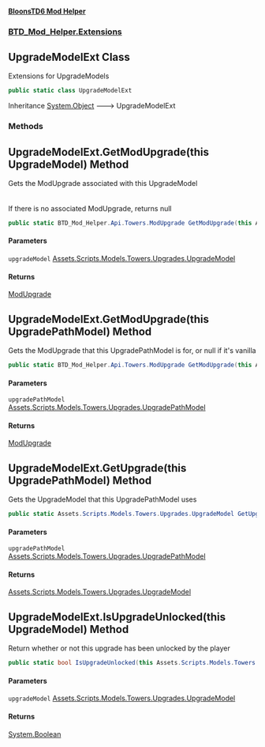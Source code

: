 #### [BloonsTD6 Mod Helper](README.md 'README')
### [BTD_Mod_Helper.Extensions](README.md#BTD_Mod_Helper.Extensions 'BTD_Mod_Helper.Extensions')

## UpgradeModelExt Class

Extensions for UpgradeModels

```csharp
public static class UpgradeModelExt
```

Inheritance [System.Object](https://docs.microsoft.com/en-us/dotnet/api/System.Object 'System.Object') &#129106; UpgradeModelExt
### Methods

<a name='BTD_Mod_Helper.Extensions.UpgradeModelExt.GetModUpgrade(thisAssets.Scripts.Models.Towers.Upgrades.UpgradeModel)'></a>

## UpgradeModelExt.GetModUpgrade(this UpgradeModel) Method

Gets the ModUpgrade associated with this UpgradeModel  
<br/>  
If there is no associated ModUpgrade, returns null

```csharp
public static BTD_Mod_Helper.Api.Towers.ModUpgrade GetModUpgrade(this Assets.Scripts.Models.Towers.Upgrades.UpgradeModel upgradeModel);
```
#### Parameters

<a name='BTD_Mod_Helper.Extensions.UpgradeModelExt.GetModUpgrade(thisAssets.Scripts.Models.Towers.Upgrades.UpgradeModel).upgradeModel'></a>

`upgradeModel` [Assets.Scripts.Models.Towers.Upgrades.UpgradeModel](https://docs.microsoft.com/en-us/dotnet/api/Assets.Scripts.Models.Towers.Upgrades.UpgradeModel 'Assets.Scripts.Models.Towers.Upgrades.UpgradeModel')

#### Returns
[ModUpgrade](BTD_Mod_Helper.Api.Towers.ModUpgrade.md 'BTD_Mod_Helper.Api.Towers.ModUpgrade')

<a name='BTD_Mod_Helper.Extensions.UpgradeModelExt.GetModUpgrade(thisAssets.Scripts.Models.Towers.Upgrades.UpgradePathModel)'></a>

## UpgradeModelExt.GetModUpgrade(this UpgradePathModel) Method

Gets the ModUpgrade that this UpgradePathModel is for, or null if it's vanilla

```csharp
public static BTD_Mod_Helper.Api.Towers.ModUpgrade GetModUpgrade(this Assets.Scripts.Models.Towers.Upgrades.UpgradePathModel upgradePathModel);
```
#### Parameters

<a name='BTD_Mod_Helper.Extensions.UpgradeModelExt.GetModUpgrade(thisAssets.Scripts.Models.Towers.Upgrades.UpgradePathModel).upgradePathModel'></a>

`upgradePathModel` [Assets.Scripts.Models.Towers.Upgrades.UpgradePathModel](https://docs.microsoft.com/en-us/dotnet/api/Assets.Scripts.Models.Towers.Upgrades.UpgradePathModel 'Assets.Scripts.Models.Towers.Upgrades.UpgradePathModel')

#### Returns
[ModUpgrade](BTD_Mod_Helper.Api.Towers.ModUpgrade.md 'BTD_Mod_Helper.Api.Towers.ModUpgrade')

<a name='BTD_Mod_Helper.Extensions.UpgradeModelExt.GetUpgrade(thisAssets.Scripts.Models.Towers.Upgrades.UpgradePathModel)'></a>

## UpgradeModelExt.GetUpgrade(this UpgradePathModel) Method

Gets the UpgradeModel that this UpgradePathModel uses

```csharp
public static Assets.Scripts.Models.Towers.Upgrades.UpgradeModel GetUpgrade(this Assets.Scripts.Models.Towers.Upgrades.UpgradePathModel upgradePathModel);
```
#### Parameters

<a name='BTD_Mod_Helper.Extensions.UpgradeModelExt.GetUpgrade(thisAssets.Scripts.Models.Towers.Upgrades.UpgradePathModel).upgradePathModel'></a>

`upgradePathModel` [Assets.Scripts.Models.Towers.Upgrades.UpgradePathModel](https://docs.microsoft.com/en-us/dotnet/api/Assets.Scripts.Models.Towers.Upgrades.UpgradePathModel 'Assets.Scripts.Models.Towers.Upgrades.UpgradePathModel')

#### Returns
[Assets.Scripts.Models.Towers.Upgrades.UpgradeModel](https://docs.microsoft.com/en-us/dotnet/api/Assets.Scripts.Models.Towers.Upgrades.UpgradeModel 'Assets.Scripts.Models.Towers.Upgrades.UpgradeModel')

<a name='BTD_Mod_Helper.Extensions.UpgradeModelExt.IsUpgradeUnlocked(thisAssets.Scripts.Models.Towers.Upgrades.UpgradeModel)'></a>

## UpgradeModelExt.IsUpgradeUnlocked(this UpgradeModel) Method

Return whether or not this upgrade has been unlocked by the player

```csharp
public static bool IsUpgradeUnlocked(this Assets.Scripts.Models.Towers.Upgrades.UpgradeModel upgradeModel);
```
#### Parameters

<a name='BTD_Mod_Helper.Extensions.UpgradeModelExt.IsUpgradeUnlocked(thisAssets.Scripts.Models.Towers.Upgrades.UpgradeModel).upgradeModel'></a>

`upgradeModel` [Assets.Scripts.Models.Towers.Upgrades.UpgradeModel](https://docs.microsoft.com/en-us/dotnet/api/Assets.Scripts.Models.Towers.Upgrades.UpgradeModel 'Assets.Scripts.Models.Towers.Upgrades.UpgradeModel')

#### Returns
[System.Boolean](https://docs.microsoft.com/en-us/dotnet/api/System.Boolean 'System.Boolean')